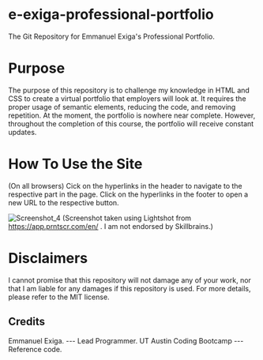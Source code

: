 # e-exiga-professional-portfolio
The Git Repository for Emmanuel Exiga's Professional Portfolio.

# Purpose
The purpose of this repository is to challenge my knowledge in HTML and CSS to create a virtual portfolio that employers will look at. It requires the proper usage of semantic elements, reducing the code, and removing repetition. At the moment, the portfolio is nowhere near complete. However, throughout the completion of this course, the portfolio will receive constant updates. 

# How To Use the Site
(On all browsers) Cick on the hyperlinks in the header to navigate to the respective part in the page. Click on the hyperlinks in the footer to open a new URL to the respective button.

![Screenshot_4](https://github.com/aPersonIsHere/e-exiga-professional-portfolio/assets/33707404/a4439368-cd91-473f-a31f-5a9ab5f39729)
(Screenshot taken using Lightshot from https://app.prntscr.com/en/ . I am not endorsed by Skillbrains.)

# Disclaimers
I cannot promise that this repository will not damage any of your work, nor that I am liable for any damages if this repository is used. For more details, please refer to the MIT license.

## Credits
Emmanuel Exiga. --- Lead Programmer.   UT Austin Coding Bootcamp   ---   Reference code.
